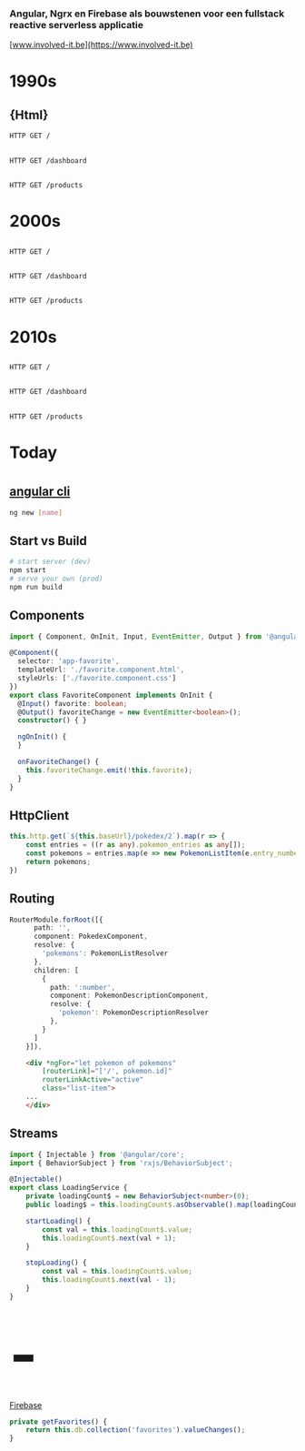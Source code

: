 ### Angular, Ngrx en Firebase als bouwstenen voor een fullstack reactive serverless applicatie

[www.involved-it.be](https://www.involved-it.be)



# 1990s  
## {Html}


```http
HTTP GET /
```
## <i class="fa fa-file"></i> <i class="fa fa-arrow-left"></i> <i class="fa fa-server"></i>


```http
HTTP GET /dashboard
```
## <i class="fa fa-file"></i> <i class="fa fa-arrow-left"></i> <i class="fa fa-server"></i>


```http
HTTP GET /products
```
## <i class="fa fa-file"></i> <i class="fa fa-arrow-left"></i> <i class="fa fa-server"></i>



# 2000s  
## <i class="devicon-php-plain"></i>


```http
HTTP GET /
```
## <i class="fa fa-file"></i> <i class="fa fa-arrow-left"></i> <i class="fa fa-cog"></i> <i class="fa fa-arrow-left"></i> <i class="fa fa-server"></i>


```http
HTTP GET /dashboard
```
## <i class="fa fa-file"></i> <i class="fa fa-arrow-left"></i> <i class="fa fa-cog"></i> <i class="fa fa-arrow-left"></i> <i class="fa fa-server"></i>


```http
HTTP GET /products
```
## <i class="fa fa-file"></i> <i class="fa fa-arrow-left"></i> <i class="fa fa-cog"></i> <i class="fa fa-arrow-left"></i> <i class="fa fa-server"></i>



# 2010s  
## <i class="devicon-javascript-plain"></i>


```http
HTTP GET /
```
## <i class="fa fa-file"></i> <i class="fa fa-arrow-left"></i> <i class="fa fa-server"></i>


```http
HTTP GET /dashboard
```
## <i class="fa fa-table"></i> <i class="fa fa-arrow-left"></i> <i class="fa fa-cog"></i> <i class="fa fa-arrow-left"></i> <i class="fa fa-server"></i>


```http
HTTP GET /products
```
## <i class="fa fa-table"></i> <i class="fa fa-arrow-left"></i> <i class="fa fa-cog"></i> <i class="fa fa-arrow-left"></i> <i class="fa fa-server"></i>



# <i class="fa fa-calendar-o"></i> Today
## <i class="devicon-angularjs-plain"></i><i class="devicon-react-original"></i><i class="devicon-backbonejs-plain"></i><i class="devicon-vuejs-plain"></i>



# <i class="devicon-angularjs-plain" style="font-size:5em;"></i>


## [angular cli](https://github.com/angular/angular-clihttps://github.com/facebookincubator/create-react-app)
```bash
ng new [name]
```


## Start vs Build
```bash
# start server (dev)
npm start 
# serve your own (prod)
npm run build
```


## Components
```typescript
import { Component, OnInit, Input, EventEmitter, Output } from '@angular/core';

@Component({
  selector: 'app-favorite',
  templateUrl: './favorite.component.html',
  styleUrls: ['./favorite.component.css']
})
export class FavoriteComponent implements OnInit {
  @Input() favorite: boolean;
  @Output() favoriteChange = new EventEmitter<boolean>();
  constructor() { }

  ngOnInit() {
  }

  onFavoriteChange() {
    this.favoriteChange.emit(!this.favorite);
  }
}

```


## HttpClient
```typescript
this.http.get(`${this.baseUrl}/pokedex/2`).map(r => {
    const entries = ((r as any).pokemon_entries as any[]);
    const pokemons = entries.map(e => new PokemonListItem(e.entry_number, e.pokemon_species.name));
    return pokemons;
})
```


## Routing
```typescript
RouterModule.forRoot([{
      path: '',
      component: PokedexComponent,
      resolve: {
        'pokemons': PokemonListResolver
      },
      children: [
        {
          path: ':number',
          component: PokemonDescriptionComponent,
          resolve: {
            'pokemon': PokemonDescriptionResolver
          },
        }
      ]
    }]),
```  
```html
    <div *ngFor="let pokemon of pokemons"
        [routerLink]="['/', pokemon.id]"
        routerLinkActive="active"
        class="list-item">
    ...
    </div>
```


## Streams
```typescript
import { Injectable } from '@angular/core';
import { BehaviorSubject } from 'rxjs/BehaviorSubject';

@Injectable()
export class LoadingService {
    private loadingCount$ = new BehaviorSubject<number>(0);
    public loading$ = this.loadingCount$.asObservable().map(loadingCount => loadingCount > 0);

    startLoading() {
        const val = this.loadingCount$.value;
        this.loadingCount$.next(val + 1);
    }

    stopLoading() {
        const val = this.loadingCount$.value;
        this.loadingCount$.next(val - 1);
    }
}

```


## <i class="fa fa-server" style="font-size:5em;"></i> <span style="font-size:5em;">-</span>
[Firebase](https://console.firebase.google.com/)
```typescript
private getFavorites() {
    return this.db.collection('favorites').valueChanges();
}
```



# <i class="fa fa-comments-o" style="font-size:5em;"></i>